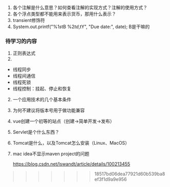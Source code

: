 1. 各个注解是什么意思？如何查看注解的实现方式？注解的使用方式？
2. 各个浮点类型都不能用来表示货币，那用什么表示？
3. transient修饰符
4.  System.out.printf("%1$s %2$tB %2$td, %2$tY", "Due date:", date); B是干嘛的







### 待学习的内容

1. 正则表达式
2. 

- 线程同步
- 线程间通信
- 线程死锁
- 线程控制：挂起、停止和恢复

2. 一个应用技术的几个基本条件

3. 为何不建议将版本号用于做功能兼容

4. vue创建一个初等的站点（创建->简单开发->发布）

5. Servlet是个什么东西？

6. Tomcat是什么，以及Tomcat怎么安装（Linux、MacOS）

7. mac idea不显示maven project的问题

   https://blog.csdn.net/lswandt/article/details/100213455
>>>>>>> 18517bd06dea77921d60b539ba8ef3f1d9a9e956
